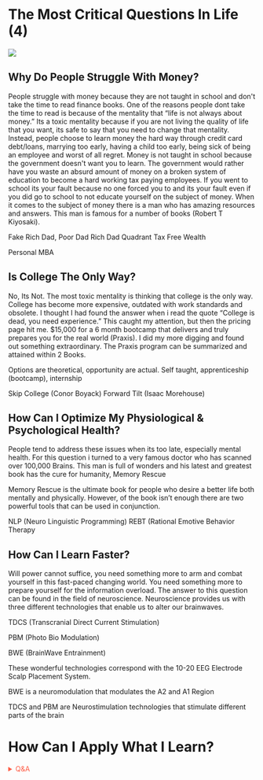 # The Most Critical Questions In Life (4)

![](https://media1.giphy.com/media/QyDHI3LJx8I9hA51Qs/giphy.gif?cid=82a1493bitkcv0z448mj4viulbbrywcpp2vserqwdvfvg68h&rid=giphy.gif)

## Why Do People Struggle With Money?

People struggle with money because they are not taught in school and don't take the time to read finance books. One of the reasons people dont take the time to read is because of the mentality that “life is not always about money.” Its a toxic mentality because if you are not living the quality of life that you want, its safe to say that you need to change that mentality. Instead, people choose to learn money the hard way through credit card debt/loans, marrying too early, having a child too early, being sick of being an employee and worst of all regret. Money is not taught in school because the government doesn't want you to learn. The government would rather have you waste an absurd amount of money on a broken system of education to become a hard working tax paying employees. If you went to school its your fault because no one forced you to and its your fault even if you did go to school to not educate yourself on the subject of money. When it comes to the subject of money there is a man who has amazing resources and answers. This man is famous for a number of books (Robert T Kiyosaki).

Fake Rich Dad, Poor Dad Rich Dad Quadrant Tax Free Wealth

Personal MBA

## Is College The Only Way?

No, Its Not. The most toxic mentality is thinking that college is the only way. College has become more expensive, outdated with work standards and obsolete. I thought I had found the answer when i read the quote “College is dead, you need experience.” This caught my attention, but then the pricing page hit me. $15,000 for a 6 month bootcamp that delivers and truly prepares you for the real world (Praxis). I did my more digging and found out something extraordinary. The Praxis program can be summarized and attained within 2 Books.

Options are theoretical, opportunity are actual. 
Self taught, apprenticeship (bootcamp), internship 


Skip College (Conor Boyack) Forward Tilt (Isaac Morehouse)

## How Can I Optimize My Physiological & Psychological Health?

People tend to address these issues when its too late, especially mental health. For this question i turned to a very famous doctor who has scanned over 100,000 Brains. This man is full of wonders and his latest and greatest book has the cure for humanity, Memory Rescue

Memory Rescue is the ultimate book for people who desire a better life both mentally and physically. However, of the book isn’t enough there are two powerful tools that can be used in conjunction.

NLP (Neuro Linguistic Programming) REBT (Rational Emotive Behavior Therapy

## How Can I Learn Faster?

Will power cannot suffice, you need something more to arm and combat yourself in this fast-paced changing world. You need something more to prepare yourself for the information overload. The answer to this question can be found in the field of neuroscience. Neuroscience provides us with three different technologies that enable us to alter our brainwaves.

TDCS (Transcranial Direct Current Stimulation)

PBM (Photo Bio Modulation)

BWE (BrainWave Entrainment)

These wonderful technologies correspond with the 10-20 EEG Electrode Scalp Placement System.

BWE is a neuromodulation that modulates the A2 and A1 Region

TDCS and PBM are Neurostimulation technologies that stimulate different parts of the brain

# How Can I Apply What I Learn?

<!-- Prince Kaizen Namwali -->


<span style='color:#ff5d46;'>

<details markdown='1'><summary>Q&A</summary>


</details>

</span>
